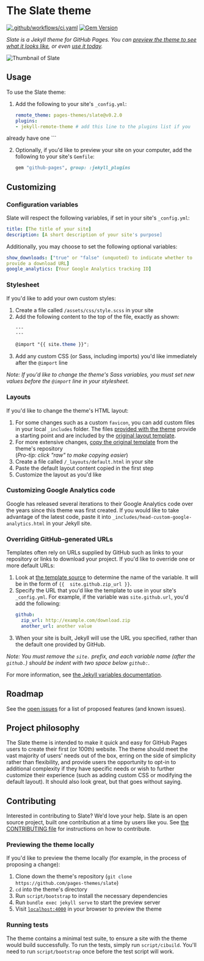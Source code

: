 # The Slate theme

[![.github/workflows/ci.yaml](https://github.com/pages-themes/slate/actions/workflows/ci.yaml/badge.svg)](https://github.com/pages-themes/slate/actions/workflows/ci.yaml) 
[![Gem 
Version](https://badge.fury.io/rb/jekyll-theme-slate.svg)](https://badge.fury.io/rb/jekyll-theme-slate)

*Slate is a Jekyll theme for GitHub Pages. You can [preview the theme to 
see what it looks like](http://pages-themes.github.io/slate), or even [use 
it today](#usage).*

![Thumbnail of Slate](thumbnail.png)

## Usage

To use the Slate theme:

1. Add the following to your site's `_config.yml`:

    ```yml
    remote_theme: pages-themes/slate@v0.2.0
    plugins:
    - jekyll-remote-theme # add this line to the plugins list if you 
already have one
    ```

2. Optionally, if you'd like to preview your site on your computer, add 
the following to your site's `Gemfile`:

    ```ruby
    gem "github-pages", group: :jekyll_plugins
    ```

## Customizing

### Configuration variables

Slate will respect the following variables, if set in your site's 
`_config.yml`:

```yml
title: [The title of your site]
description: [A short description of your site's purpose]
```

Additionally, you may choose to set the following optional variables:

```yml
show_downloads: ["true" or "false" (unquoted) to indicate whether to 
provide a download URL]
google_analytics: [Your Google Analytics tracking ID]
```

### Stylesheet

If you'd like to add your own custom styles:

1. Create a file called `/assets/css/style.scss` in your site
2. Add the following content to the top of the file, exactly as shown:
    ```scss
    ---
    ---

    @import "{{ site.theme }}";
    ```
3. Add any custom CSS (or Sass, including imports) you'd like immediately 
after the `@import` line

*Note: If you'd like to change the theme's Sass variables, you must set 
new values before the `@import` line in your stylesheet.*

### Layouts

If you'd like to change the theme's HTML layout:

1. For some changes such as a custom `favicon`, you can add custom files 
in your local `_includes` folder. The files [provided with the 
theme](https://github.com/pages-themes/slate/tree/master/_includes) 
provide a starting point and are included by the [original layout 
template](https://github.com/pages-themes/slate/blob/master/_layouts/default.html).
2. For more extensive changes, [copy the original 
template](https://github.com/pages-themes/slate/blob/master/_layouts/default.html) 
from the theme's repository<br />(*Pro-tip: click "raw" to make copying 
easier*)
3. Create a file called `/_layouts/default.html` in your site
4. Paste the default layout content copied in the first step
5. Customize the layout as you'd like

### Customizing Google Analytics code

Google has released several iterations to their Google Analytics code over 
the years since this theme was first created. If you would like to take 
advantage of the latest code, paste it into 
`_includes/head-custom-google-analytics.html` in your Jekyll site.

### Overriding GitHub-generated URLs

Templates often rely on URLs supplied by GitHub such as links to your 
repository or links to download your project. If you'd like to override 
one or more default URLs:

1. Look at [the template 
source](https://github.com/pages-themes/slate/blob/master/_layouts/default.html) 
to determine the name of the variable. It will be in the form of `{{ 
site.github.zip_url }}`.
2. Specify the URL that you'd like the template to use in your site's 
`_config.yml`. For example, if the variable was `site.github.url`, you'd 
add the following:
    ```yml
    github:
      zip_url: http://example.com/download.zip
      another_url: another value
    ```
3. When your site is built, Jekyll will use the URL you specified, rather 
than the default one provided by GitHub.

*Note: You must remove the `site.` prefix, and each variable name (after 
the `github.`) should be indent with two space below `github:`.*

For more information, see [the Jekyll variables 
documentation](https://jekyllrb.com/docs/variables/).

## Roadmap

See the [open issues](https://github.com/pages-themes/slate/issues) for a 
list of proposed features (and known issues).

## Project philosophy

The Slate theme is intended to make it quick and easy for GitHub Pages 
users to create their first (or 100th) website. The theme should meet the 
vast majority of users' needs out of the box, erring on the side of 
simplicity rather than flexibility, and provide users the opportunity to 
opt-in to additional complexity if they have specific needs or wish to 
further customize their experience (such as adding custom CSS or modifying 
the default layout). It should also look great, but that goes without 
saying.

## Contributing

Interested in contributing to Slate? We'd love your help. Slate is an open 
source project, built one contribution at a time by users like you. See 
[the CONTRIBUTING file](docs/CONTRIBUTING.md) for instructions on how to 
contribute.

### Previewing the theme locally

If you'd like to preview the theme locally (for example, in the process of 
proposing a change):

1. Clone down the theme's repository (`git clone 
https://github.com/pages-themes/slate`)
2. `cd` into the theme's directory
3. Run `script/bootstrap` to install the necessary dependencies
4. Run `bundle exec jekyll serve` to start the preview server
5. Visit [`localhost:4000`](http://localhost:4000) in your browser to 
preview the theme

### Running tests

The theme contains a minimal test suite, to ensure a site with the theme 
would build successfully. To run the tests, simply run `script/cibuild`. 
You'll need to run `script/bootstrap` once before the test script will 
work.

